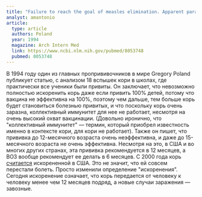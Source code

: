 ```yaml
---
title: "Failure to reach the goal of measles elimination. Apparent paradox of measles infections in immunized persons"
analyst: amantonio
article:
  type: article
  authors: Poland
  year: 1994
  magazine: Arch Intern Med
  link: https://www.ncbi.nlm.nih.gov/pubmed/8053748
  pubmed: 8053748
---
```


В 1994 году один из главных пропрививочников в мире Gregory Poland публикует статью, с анализом 18 вспышек кори в школах, где практически все ученики были привиты. Он заключает, что невозможно полностью искоренить корь даже если привить 100% детей, потому что вакцина не эффективна на 100%, поэтому чем дальше, тем больше корь будет становиться болезнью привитых, и что поскольку корь очень заразна, коллективный иммунитет для нее не работает, несмотря на очень высокий охват вакцинации. (Довольно иронично, что "коллективный иммунитет" — термин, который приобрел известность именно в контексте кори, для кори не работает).
Также он пишет, что прививка до 12-месячного возраста очень неэффективна, и даже до 15-месячного возраста не очень эффективна. Несмотря на это, в США и во многих других странах, эта прививка рекомендуется в 12 месяцев, а ВОЗ вообще рекомендует ее делать в 6 месяцев.
С 2000 года корь [считается](https://www.cdc.gov/measles/about/history.html) искорененной в США. Это не значит, что ей совсем перестали болеть. Просто изменили определение "искоренения". Сегодня искоренение означает, что корь передается от человеку к человеку менее чем 12 месяцев подряд, а новые случаи заражения — завозные.
